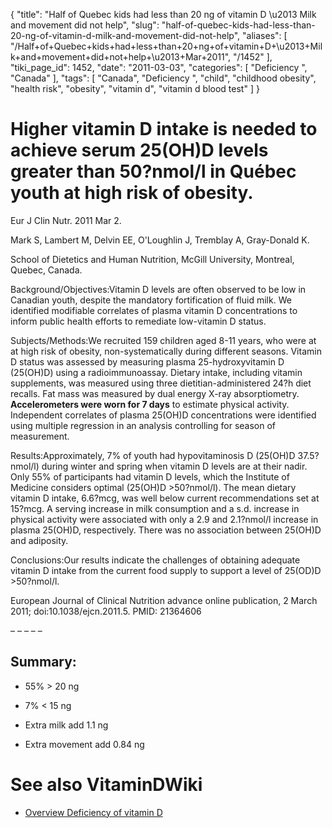 {
    "title": "Half of Quebec kids had less than 20 ng of vitamin D \u2013 Milk and movement did not help",
    "slug": "half-of-quebec-kids-had-less-than-20-ng-of-vitamin-d-milk-and-movement-did-not-help",
    "aliases": [
        "/Half+of+Quebec+kids+had+less+than+20+ng+of+vitamin+D+\u2013+Milk+and+movement+did+not+help+\u2013+Mar+2011",
        "/1452"
    ],
    "tiki_page_id": 1452,
    "date": "2011-03-03",
    "categories": [
        "Deficiency ",
        "Canada"
    ],
    "tags": [
        "Canada",
        "Deficiency ",
        "child",
        "childhood obesity",
        "health risk",
        "obesity",
        "vitamin d",
        "vitamin d blood test"
    ]
}


# Higher vitamin D intake is needed to achieve serum 25(OH)D levels greater than 50?nmol/l in Québec youth at high risk of obesity.

Eur J Clin Nutr. 2011 Mar 2. 

Mark S, Lambert M, Delvin EE, O'Loughlin J, Tremblay A, Gray-Donald K.

School of Dietetics and Human Nutrition, McGill University, Montreal, Quebec, Canada.

Background/Objectives:Vitamin D levels are often observed to be low in Canadian youth, despite the mandatory fortification of fluid milk. We identified modifiable correlates of plasma vitamin D concentrations to inform public health efforts to remediate low-vitamin D status.

Subjects/Methods:We recruited 159 children aged 8-11 years, who were at at high risk of obesity, non-systematically during different seasons. Vitamin D status was assessed by measuring plasma 25-hydroxyvitamin D (25(OH)D) using a radioimmunoassay. Dietary intake, including vitamin supplements, was measured using three dietitian-administered 24?h diet recalls. Fat mass was measured by dual energy X-ray absorptiometry.  **Accelerometers were worn for 7 days**  to estimate physical activity. Independent correlates of plasma 25(OH)D concentrations were identified using multiple regression in an analysis controlling for season of measurement.

Results:Approximately, 7% of youth had hypovitaminosis D (25(OH)D 37.5?nmol/l) during winter and spring when vitamin D levels are at their nadir. Only 55% of participants had vitamin D levels, which the Institute of Medicine considers optimal (25(OH)D >50?nmol/l). The mean dietary vitamin D intake, 6.6?mcg, was well below current recommendations set at 15?mcg. A serving increase in milk consumption and a s.d. increase in physical activity were associated with only a 2.9 and 2.1?nmol/l increase in plasma 25(OH)D, respectively. There was no association between 25(OH)D and adiposity.

Conclusions:Our results indicate the challenges of obtaining adequate vitamin D intake from the current food supply to support a level of 25(OD)D >50?nmol/l.

European Journal of Clinical Nutrition advance online publication, 2 March 2011; doi:10.1038/ejcn.2011.5. PMID: 21364606 

– – – – – 

## Summary:

* 55% > 20 ng

* 7% < 15 ng

* Extra milk add 1.1 ng 

* Extra movement add 0.84 ng

# See also VitaminDWiki

* [Overview Deficiency of vitamin D](/posts/overview-deficiency-of-vitamin-d)